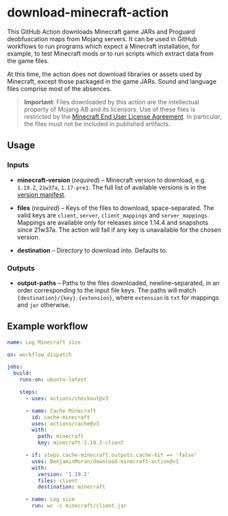 # download-minecraft-action

This GitHub Action downloads Minecraft game JARs and Proguard deobfuscation maps
from Mojang servers. It can be used in GitHub workflows to run programs which
expect a Minecraft installation, for example, to test Minecraft mods or to run
scripts which extract data from the game files.

At this time, the action does not download libraries or assets used by
Minecraft, except those packaged in the game JARs. Sound and language files
comprise most of the absences.

> **Important**: Files downloaded by this action are the intellectual property
> of Mojang AB and its licensors. Use of these files is restricted by the
> [Minecraft End User License Agreement][eula]. In particular, the files must
> not be included in published artifacts.

## Usage

### Inputs

* **minecraft-version** (_required_) – Minecraft version to download, e.g.
  `1.19.2`, `21w37a`, `1.17-pre1`. The full list of available versions is in the
  [version manifest].

* **files** (_required_) – Keys of the files to download, space-separated. The
  valid keys are `client`, `server`, `client_mappings` and `server_mappings`.
  Mappings are available only for releases since 1.14.4 and snapshots since
  21w37a. The action will fail if any key is unavailable for the chosen version.

* **destination** – Directory to download into. Defaults to.

### Outputs

* **output-paths** – Paths to the files downloaded, newline-separated, in an
  order corresponding to the input file keys. The paths will match
  `{destination}/{key}.{extension}`, where `extension` is `txt` for mappings and
  `jar` otherwise.

## Example workflow

```yaml
name: Log Minecraft size

on: workflow_dispatch

jobs:
  build:
    runs-on: ubuntu-latest

    steps:
      - uses: actions/checkout@v3

      - name: Cache Minecraft
        id: cache-minecraft
        uses: actions/cache@v3
        with:
          path: minecraft
          key: minecraft-1.19.2-client

      - if: steps.cache-minecraft.outputs.cache-hit == 'false'
        uses: BenjaminMoran/download-minecraft-action@v1
        with:
          version: '1.19.2'
          files: client
          destination: minecraft

      - name: Log size
        run: wc -c minecraft/client.jar
```

[eula]: https://www.minecraft.net/en-us/eula
[version manifest]: https://piston-meta.mojang.com/mc/game/version_manifest_v2.json
